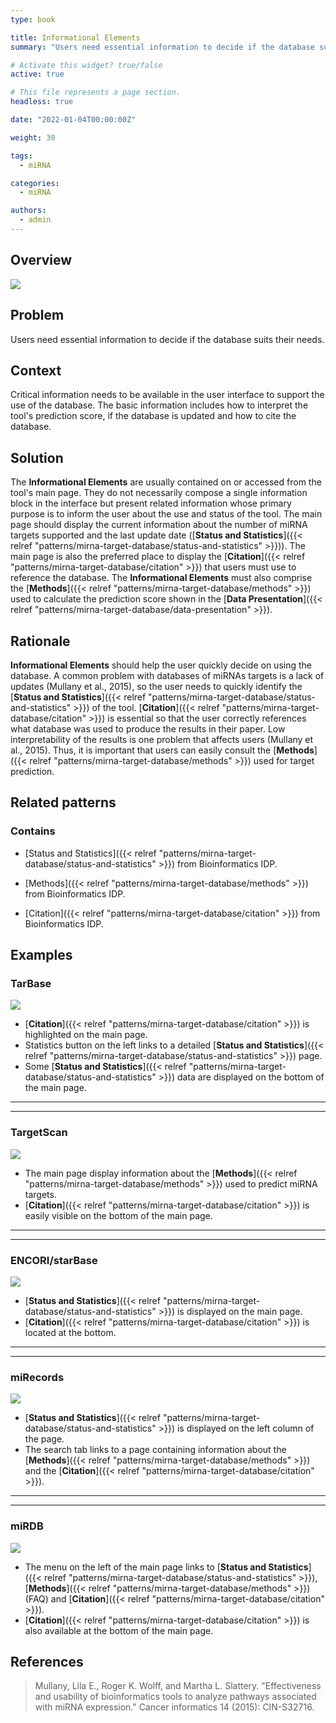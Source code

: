 ```yaml
---
type: book

title: Informational Elements
summary: "Users need essential information to decide if the database suits their needs."

# Activate this widget? true/false
active: true

# This file represents a page section.
headless: true

date: "2022-01-04T00:00:00Z"

weight: 30

tags:
  - miRNA

categories:
  - miRNA

authors:
  - admin
---
```


## Overview

![](informational-elements.png)

## Problem

Users need essential information to decide if the database suits their needs.

## Context

Critical information needs to be available in the user interface to support the use of the database. The basic information includes how to interpret the tool's prediction score, if the database is updated and how to cite the database.

## Solution

The **Informational Elements** are usually contained on or accessed from the tool's main page. They do not necessarily compose a single information block in the interface but present related information whose primary purpose is to inform the user about the use and status of the tool. The main page should display the current information about the number of miRNA targets supported and the last update date ([**Status and Statistics**]({{< relref "patterns/mirna-target-database/status-and-statistics" >}})). The main page is also the preferred place to display the [**Citation**]({{< relref "patterns/mirna-target-database/citation" >}}) that users must use to reference the database. The **Informational Elements** must also comprise the [**Methods**]({{< relref "patterns/mirna-target-database/methods" >}}) used to calculate the prediction score shown in the [**Data Presentation**]({{< relref "patterns/mirna-target-database/data-presentation" >}}).

## Rationale

**Informational Elements** should help the user quickly decide on using the database. A common problem with databases of miRNAs targets is a lack of updates (Mullany et al., 2015), so the user needs to quickly identify the [**Status and Statistics**]({{< relref "patterns/mirna-target-database/status-and-statistics" >}}) of the tool. [**Citation**]({{< relref "patterns/mirna-target-database/citation" >}}) is essential so that the user correctly references what database was used to produce the results in their paper. Low interpretability of the results is one problem that affects users (Mullany et al., 2015). Thus, it is important that users can easily consult the [**Methods**]({{< relref "patterns/mirna-target-database/methods" >}}) used for target prediction.

## Related patterns

### Contains

- [Status and Statistics]({{< relref "patterns/mirna-target-database/status-and-statistics" >}}) from Bioinformatics IDP.

- [Methods]({{< relref "patterns/mirna-target-database/methods" >}}) from Bioinformatics IDP.

- [Citation]({{< relref "patterns/mirna-target-database/citation" >}}) from Bioinformatics IDP.


## Examples

### TarBase

![](tarbase_info.png)
- [**Citation**]({{< relref "patterns/mirna-target-database/citation" >}}) is highlighted on the main page.
- Statistics button on the left links to a detailed [**Status and Statistics**]({{< relref "patterns/mirna-target-database/status-and-statistics" >}}) page.
- Some [**Status and Statistics**]({{< relref "patterns/mirna-target-database/status-and-statistics" >}}) data are displayed on the bottom of the main page.

---
---

### TargetScan

![](target_scan_info.png)

- The main page display information about the [**Methods**]({{< relref "patterns/mirna-target-database/methods" >}}) used to predict miRNA targets.
- [**Citation**]({{< relref "patterns/mirna-target-database/citation" >}}) is easily visible on the bottom of the main page.

---
---

### ENCORI/starBase

![](encori_info.png)

- [**Status and Statistics**]({{< relref "patterns/mirna-target-database/status-and-statistics" >}}) is displayed on the main page.
- [**Citation**]({{< relref "patterns/mirna-target-database/citation" >}}) is located at the bottom.

---
---

### miRecords

![](mirecords_info.png)
 
 - [**Status and Statistics**]({{< relref "patterns/mirna-target-database/status-and-statistics" >}}) is displayed on the left column of the page.
 - The search tab links to a page containing information about the [**Methods**]({{< relref "patterns/mirna-target-database/methods" >}}) and the [**Citation**]({{< relref "patterns/mirna-target-database/citation" >}}).

---
---

### miRDB
 
 ![](mirdb_info.png)

- The menu on the left of the main page links to [**Status and Statistics**]({{< relref "patterns/mirna-target-database/status-and-statistics" >}}), [**Methods**]({{< relref "patterns/mirna-target-database/methods" >}}) (FAQ) and [**Citation**]({{< relref "patterns/mirna-target-database/citation" >}}).
- [**Citation**]({{< relref "patterns/mirna-target-database/citation" >}}) is also available at the bottom of the main page.

## References

>Mullany, Lila E., Roger K. Wolff, and Martha L. Slattery. "Effectiveness and usability of bioinformatics tools to analyze pathways associated with miRNA expression." Cancer informatics 14 (2015): CIN-S32716.